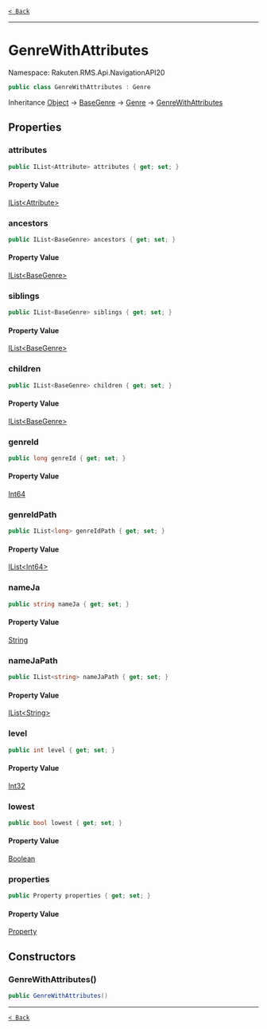 [`< Back`](./)

---

# GenreWithAttributes

Namespace: Rakuten.RMS.Api.NavigationAPI20

```csharp
public class GenreWithAttributes : Genre
```

Inheritance [Object](https://docs.microsoft.com/en-us/dotnet/api/system.object) → [BaseGenre](./rakuten.rms.api.navigationapi20.basegenre) → [Genre](./rakuten.rms.api.navigationapi20.genre) → [GenreWithAttributes](./rakuten.rms.api.navigationapi20.genrewithattributes)

## Properties

### **attributes**

```csharp
public IList<Attribute> attributes { get; set; }
```

#### Property Value

[IList&lt;Attribute&gt;](https://docs.microsoft.com/en-us/dotnet/api/system.collections.generic.ilist-1)<br>

### **ancestors**

```csharp
public IList<BaseGenre> ancestors { get; set; }
```

#### Property Value

[IList&lt;BaseGenre&gt;](https://docs.microsoft.com/en-us/dotnet/api/system.collections.generic.ilist-1)<br>

### **siblings**

```csharp
public IList<BaseGenre> siblings { get; set; }
```

#### Property Value

[IList&lt;BaseGenre&gt;](https://docs.microsoft.com/en-us/dotnet/api/system.collections.generic.ilist-1)<br>

### **children**

```csharp
public IList<BaseGenre> children { get; set; }
```

#### Property Value

[IList&lt;BaseGenre&gt;](https://docs.microsoft.com/en-us/dotnet/api/system.collections.generic.ilist-1)<br>

### **genreId**

```csharp
public long genreId { get; set; }
```

#### Property Value

[Int64](https://docs.microsoft.com/en-us/dotnet/api/system.int64)<br>

### **genreIdPath**

```csharp
public IList<long> genreIdPath { get; set; }
```

#### Property Value

[IList&lt;Int64&gt;](https://docs.microsoft.com/en-us/dotnet/api/system.collections.generic.ilist-1)<br>

### **nameJa**

```csharp
public string nameJa { get; set; }
```

#### Property Value

[String](https://docs.microsoft.com/en-us/dotnet/api/system.string)<br>

### **nameJaPath**

```csharp
public IList<string> nameJaPath { get; set; }
```

#### Property Value

[IList&lt;String&gt;](https://docs.microsoft.com/en-us/dotnet/api/system.collections.generic.ilist-1)<br>

### **level**

```csharp
public int level { get; set; }
```

#### Property Value

[Int32](https://docs.microsoft.com/en-us/dotnet/api/system.int32)<br>

### **lowest**

```csharp
public bool lowest { get; set; }
```

#### Property Value

[Boolean](https://docs.microsoft.com/en-us/dotnet/api/system.boolean)<br>

### **properties**

```csharp
public Property properties { get; set; }
```

#### Property Value

[Property](./rakuten.rms.api.navigationapi20.property)<br>

## Constructors

### **GenreWithAttributes()**

```csharp
public GenreWithAttributes()
```

---

[`< Back`](./)
